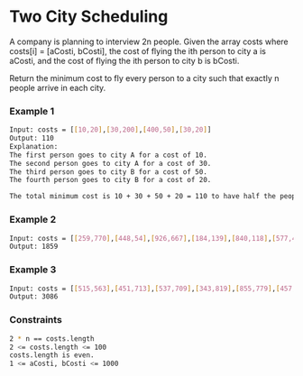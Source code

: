 # Two City Scheduling

A company is planning to interview 2n people. Given the array costs where costs[i] = [aCosti, bCosti], the cost of flying the ith person to city a is aCosti, and the cost of flying the ith person to city b is bCosti.

Return the minimum cost to fly every person to a city such that exactly n people arrive in each city.

### Example 1
```sh
Input: costs = [[10,20],[30,200],[400,50],[30,20]]
Output: 110
Explanation: 
The first person goes to city A for a cost of 10.
The second person goes to city A for a cost of 30.
The third person goes to city B for a cost of 50.
The fourth person goes to city B for a cost of 20.

The total minimum cost is 10 + 30 + 50 + 20 = 110 to have half the people interviewing in each city.
```

### Example 2
```sh
Input: costs = [[259,770],[448,54],[926,667],[184,139],[840,118],[577,469]]
Output: 1859
```

### Example 3
```sh
Input: costs = [[515,563],[451,713],[537,709],[343,819],[855,779],[457,60],[650,359],[631,42]]
Output: 3086
```

### Constraints
```sh
2 * n == costs.length
2 <= costs.length <= 100
costs.length is even.
1 <= aCosti, bCosti <= 1000
```
